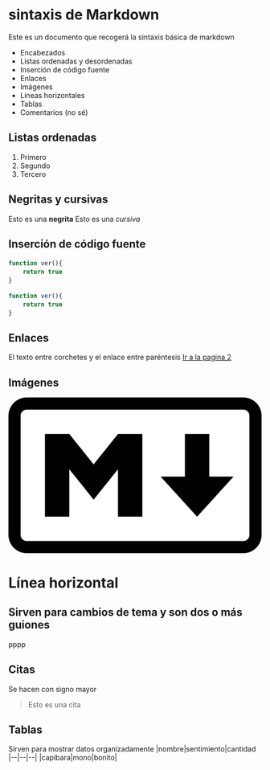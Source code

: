 # sintaxis de Markdown
Este es un documento que recogerá la sintaxis básica de markdown
- Encabezados
- Listas ordenadas y desordenadas
- Inserción de código fuente
- Enlaces
- Imágenes 
- Líneas horizontales
- Tablas
- Comentarios (no sé)
## Listas ordenadas
1. Primero
2. Segundo
3. Tercero
## Negritas y cursivas
Esto es una **negrita**
Esto es una *cursiva*

## Inserción de código fuente
````php
function ver(){
    return true
}
````
````js
function ver(){
    return true
}
````
## Enlaces
El texto entre corchetes y el enlace entre paréntesis
[Ir a la pagina 2](pagina2.md)

## Imágenes
![Logotipo de markdown](markdown.png)

# Línea horizontal
Sirven para cambios de tema y son dos o más guiones
----
pppp

## Citas
Se hacen con signo mayor
> Esto es una cita

## Tablas
Sirven para mostrar datos organizadamente
|nombre|sentimiento|cantidad
|--|--|--|
|capibara|mono|bonito|